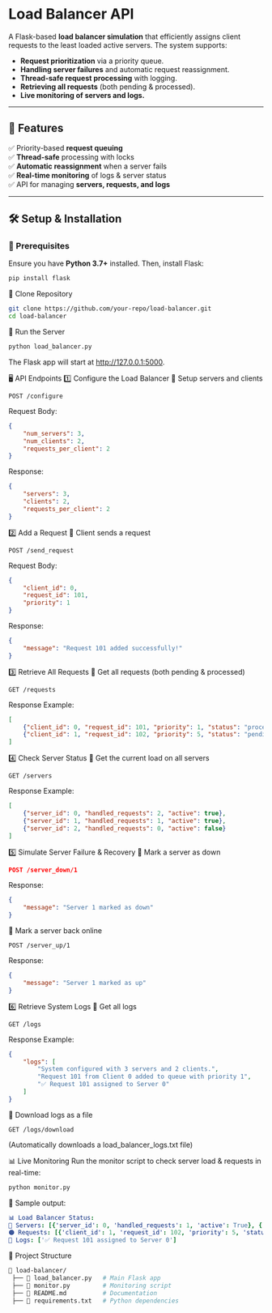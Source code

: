 # **Load Balancer API**
A Flask-based **load balancer simulation** that efficiently assigns client requests to the least loaded active servers. The system supports:
- **Request prioritization** via a priority queue.
- **Handling server failures** and automatic request reassignment.
- **Thread-safe request processing** with logging.
- **Retrieving all requests** (both pending & processed).
- **Live monitoring of servers and logs.**

---

## **🚀 Features**
✅ Priority-based **request queuing**  
✅ **Thread-safe** processing with locks  
✅ **Automatic reassignment** when a server fails  
✅ **Real-time monitoring** of logs & server status  
✅ API for managing **servers, requests, and logs**

---

## **🛠️ Setup & Installation**
### **🔹 Prerequisites**
Ensure you have **Python 3.7+** installed. Then, install Flask:
```sh
pip install flask
```
🔹 Clone Repository
```sh
git clone https://github.com/your-repo/load-balancer.git
cd load-balancer
```
🔹 Run the Server
```sh
python load_balancer.py
```
The Flask app will start at http://127.0.0.1:5000.

🖥️ API Endpoints
1️⃣ Configure the Load Balancer
📌 Setup servers and clients

```http
POST /configure
```
Request Body:

```json
{
    "num_servers": 3,
    "num_clients": 2,
    "requests_per_client": 2
}
```
Response:
```json
{
    "servers": 3,
    "clients": 2,
    "requests_per_client": 2
}
```
2️⃣ Add a Request
📌 Client sends a request

```http
POST /send_request
```
Request Body:

```json
{
    "client_id": 0,
    "request_id": 101,
    "priority": 1
}
```
Response:

```json
{
    "message": "Request 101 added successfully!"
}
```
3️⃣ Retrieve All Requests
📌 Get all requests (both pending & processed)

```http
GET /requests
```
Response Example:

```json
[
    {"client_id": 0, "request_id": 101, "priority": 1, "status": "processed"},
    {"client_id": 1, "request_id": 102, "priority": 5, "status": "pending"}
]
```
4️⃣ Check Server Status
📌 Get the current load on all servers

```http
GET /servers
```
Response Example:

```json
[
    {"server_id": 0, "handled_requests": 2, "active": true},
    {"server_id": 1, "handled_requests": 1, "active": true},
    {"server_id": 2, "handled_requests": 0, "active": false}
]
```
5️⃣ Simulate Server Failure & Recovery
📌 Mark a server as down

```json
POST /server_down/1
```
Response:

```json
{
    "message": "Server 1 marked as down"
}
```
📌 Mark a server back online

```http
POST /server_up/1
```
Response:

```json
{
    "message": "Server 1 marked as up"
}
```
6️⃣ Retrieve System Logs
📌 Get all logs

```http
GET /logs
```
Response Example:

```json
{
    "logs": [
        "System configured with 3 servers and 2 clients.",
        "Request 101 from Client 0 added to queue with priority 1",
        "✅ Request 101 assigned to Server 0"
    ]
}
```
📌 Download logs as a file

```http
GET /logs/download
```
(Automatically downloads a load_balancer_logs.txt file)

📊 Live Monitoring
Run the monitor script to check server load & requests in real-time:

```sh
python monitor.py
```
🔹 Sample output:

```yaml
📊 Load Balancer Status:
🔹 Servers: [{'server_id': 0, 'handled_requests': 1, 'active': True}, {'server_id': 1, 'handled_requests': 1, 'active': True}]
🟠 Requests: [{'client_id': 1, 'request_id': 102, 'priority': 5, 'status': 'pending'}]
📝 Logs: ['✅ Request 101 assigned to Server 0']
```
📌 Project Structure
```bash
📂 load-balancer/
 ├── 📜 load_balancer.py   # Main Flask app
 ├── 📜 monitor.py         # Monitoring script
 ├── 📜 README.md          # Documentation
 ├── 📜 requirements.txt   # Python dependencies
```
